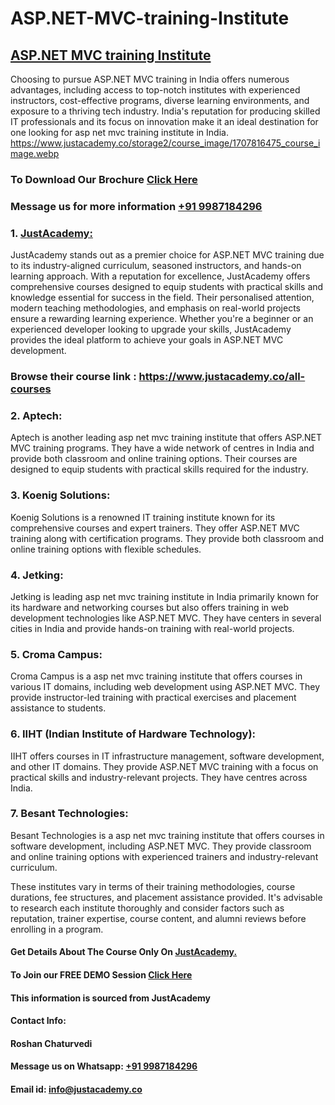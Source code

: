 # ASP.NET-MVC-training-Institute
## [ASP.NET MVC training Institute](https://www.justacademy.co/course-detail/asp-net-training)
Choosing to pursue ASP.NET MVC training in India offers numerous advantages, including access to top-notch institutes with experienced instructors, cost-effective programs, diverse learning environments, and exposure to a thriving tech industry. India's reputation for producing skilled IT professionals and its focus on innovation make it an ideal destination for one looking for asp net mvc training institute in India.
https://www.justacademy.co/storage2/course_image/1707816475_course_image.webp

### To Download Our Brochure [Click Here](https://www.justacademy.co/download-brochure-for-free)
### Message us for more information [+91 9987184296](https://api.whatsapp.com/send?phone=9987184296)

### 1. [JustAcademy:](https://www.justacademy.co/)
 JustAcademy stands out as a premier choice for ASP.NET MVC training due to its industry-aligned curriculum, seasoned instructors, and hands-on learning approach. With a reputation for excellence, JustAcademy offers comprehensive courses designed to equip students with practical skills and knowledge essential for success in the field. Their personalised attention, modern teaching methodologies, and emphasis on real-world projects ensure a rewarding learning experience. Whether you're a beginner or an experienced developer looking to upgrade your skills, JustAcademy provides the ideal platform to achieve your goals in ASP.NET MVC development.

### Browse their course link : https://www.justacademy.co/all-courses 

### 2. Aptech:
   Aptech is another leading asp net mvc training institute that offers ASP.NET MVC training programs. They have a wide network of centres in India and provide both classroom and online training options. Their courses are designed to equip students with practical skills required for the industry.

### 3. Koenig Solutions:
   Koenig Solutions is a renowned IT training institute known for its comprehensive courses and expert trainers. They offer ASP.NET MVC training along with certification programs. They provide both classroom and online training options with flexible schedules.

### 4. Jetking:
   Jetking is leading asp net mvc training institute in India primarily known for its hardware and networking courses but also offers training in web development technologies like ASP.NET MVC. They have centers in several cities in India and provide hands-on training with real-world projects.

### 5. Croma Campus:
   Croma Campus is a asp net mvc training institute that offers courses in various IT domains, including web development using ASP.NET MVC. They provide instructor-led training with practical exercises and placement assistance to students.

### 6. IIHT (Indian Institute of Hardware Technology):
   IIHT offers courses in IT infrastructure management, software development, and other IT domains. They provide ASP.NET MVC training with a focus on practical skills and industry-relevant projects. They have centres across India.

### 7. Besant Technologies:
   Besant Technologies is a asp net mvc training institute that offers courses in software development, including ASP.NET MVC. They provide classroom and online training options with experienced trainers and industry-relevant curriculum.

These institutes vary in terms of their training methodologies, course durations, fee structures, and placement assistance provided. It's advisable to research each institute thoroughly and consider factors such as reputation, trainer expertise, course content, and alumni reviews before enrolling in a program. 

#### Get Details About The Course Only On [JustAcademy.](https://www.justacademy.co/)
#### To Join our FREE DEMO Session [Click Here](https://www.justacademy.co/register-for-course-demo)
#### This information is sourced from JustAcademy
#### Contact Info:
#### Roshan Chaturvedi
#### Message us on Whatsapp: [+91 9987184296](https://api.whatsapp.com/send?phone=9987184296)
#### Email id: info@justacademy.co
